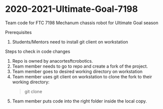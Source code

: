 # 2020-2021-Ultimate-Goal-7198
Team code for FTC 7198 Mechanum chassis robot for Ultimate Goal season

Prerequisites
1. Students/Mentors need to install git client on workstation

Steps to check in code changes
1. Repo is owned by anacortesftcrobotics.
1. Team member needs to go to repo and create a fork of the project.
1. Team member goes to desired working directory on workstation
1. Team member uses git client on workstation to clone the fork to their working directory:
    > git clone <HTTPS git url here>
1. Team member puts code into the right folder inside the local copy.
